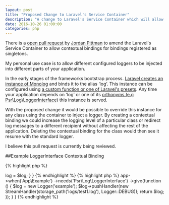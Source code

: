 ```yaml
---
layout: post
title: "Proposed Change to Laravel's Service Container"
description: "A change to Laravel's Service Container which will allow contextual Monolog configurations"
date: 2016-10-26 01:00:00
categories: php
---
```

There is a [open pull request](https://github.com/laravel/framework/pull/15637) by 
[Jordan Pittman](https://github.com/thecrypticace) to amend the Laravel's Service Container to allow contextual 
bindings for bindings registered as singletons.  

My personal use case is to allow different configured loggers to be injected into different parts of your application.  

In the early stages of the frameworks bootstrap process. 
[Laravel creates an instance of Monolog](https://github.com/laravel/framework/blob/5.3/src/Illuminate/Foundation/Bootstrap/ConfigureLogging.php#L41) 
and binds it to the alias ‘log’. This instance can be configured using [a custom function or one of Laravel's presets](https://laravel.com/docs/5.3/errors#configuration). 
Any time your application depends on ‘log’ or one of its [orthonyms (e.g Psr\Log\LoggerInterface)](https://github.com/laravel/framework/blob/5.3/src/Illuminate/Foundation/Application.php#L1093) 
this instance is served.  

With the proposed change it would be possible to override this instance for any class using the container to inject a 
logger. By creating a contextual binding we could increase the logging level of a particular class or redirect log messages 
to a different recipient without affecting the rest of the application. Deleting the contextual binding for the class would 
then see it resume with the standard logger.  

I believe this pull request is currently being reviewed.

##Example LoggerInterface Contextual Binding

{% highlight php %}
<?php

namespace App;

class Example 
{
    protected $log;

    public function __construct(\Psr\Log\LoggerInterface $log)
    {
        $this->log = $log;
    }
}
{% endhighlight %}
  

{% highlight php %}
<?php

namespace App\Providers;

use Illuminate\Support\ServiceProvider;
use Monolog\Logger;
use Monolog\Handler\StreamHandler;

class AppServiceProvider extends ServiceProvider
{
    public function register()
    {
        $this->app->when('App\Example')
            ->needs('Psr\Log\LoggerInterface')
            ->give(function () {
                $log = new Logger('example');
                $log->pushHandler(new StreamHandler(storage_path('logs/test1.log'), Logger::DEBUG));
                return $log;
            });
    }
}
{% endhighlight %}
